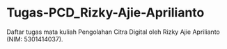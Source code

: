 # Tugas-PCD_Rizky-Ajie-Aprilianto
Daftar tugas mata kuliah Pengolahan Citra Digital oleh Rizky Ajie Aprilianto (NIM: 5301414037).
